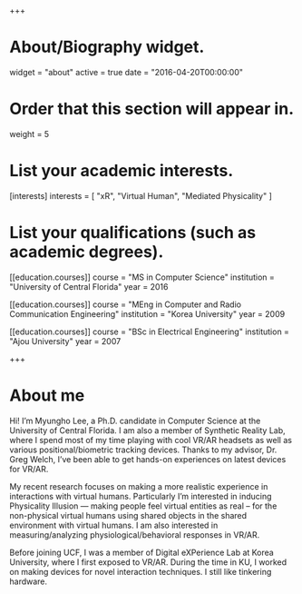 +++
# About/Biography widget.
widget = "about"
active = true
date = "2016-04-20T00:00:00"

# Order that this section will appear in.
weight = 5

# List your academic interests.
[interests]
  interests = [
    "xR",
    "Virtual Human",
    "Mediated Physicality"
  ]

# List your qualifications (such as academic degrees).
[[education.courses]]
  course = "MS in Computer Science"
  institution = "University of Central Florida"
  year = 2016

[[education.courses]]
  course = "MEng in Computer and Radio Communication Engineering"
  institution = "Korea University"
  year = 2009

[[education.courses]]
  course = "BSc in Electrical Engineering"
  institution = "Ajou University"
  year = 2007

+++

# About me

Hi! I’m Myungho Lee, a Ph.D. candidate in Computer Science at the University of Central Florida. I am also a member of Synthetic Reality Lab, where I spend most of my time playing with cool VR/AR headsets as well as various positional/biometric tracking devices. Thanks to my advisor, Dr. Greg Welch, I’ve been able to get hands-on experiences on latest devices for VR/AR.

My recent research focuses on making a more realistic experience in interactions with virtual humans. Particularly I’m interested in inducing Physicality Illusion — making people feel virtual entities as real – for the non-physical virtual humans using shared objects in the shared environment with virtual humans. I am also interested in measuring/analyzing physiological/behavioral responses in VR/AR.

Before joining UCF, I was a member of Digital eXPerience Lab at Korea University, where I first exposed to VR/AR. During the time in KU, I worked on making devices for novel interaction techniques. I still like tinkering hardware.
